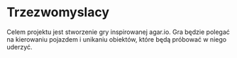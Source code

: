 # Trzezwomyslacy

Celem projektu jest stworzenie gry inspirowanej agar.io.
Gra będzie polegać na kierowaniu pojazdem i unikaniu obiektów, które będą próbować w niego uderzyć.
